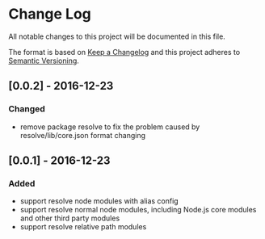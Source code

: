 # Change Log
All notable changes to this project will be documented in this file.

The format is based on [Keep a Changelog](http://keepachangelog.com/) 
and this project adheres to [Semantic Versioning](http://semver.org/).

## [0.0.2] - 2016-12-23
### Changed
- remove package resolve to fix the problem caused by resolve/lib/core.json format changing

## [0.0.1] - 2016-12-23
### Added
- support resolve node modules with alias config
- support resolve normal node modules, including Node.js core modules and other third party modules
- support resolve relative path modules